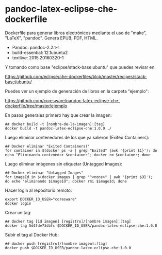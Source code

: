 # pandoc-latex-eclipse-che-dockerfile
Dockerfile para generar libros electrónicos mediante el uso de "make", "LaTeX", "pandoc". Genera EPUB, PDF, HTML.

* Pandoc: pandoc-2.2.1-1
* build-essential: 12.1ubuntu2
* textlive: 2015.20160320-1

Y tomando como base "eclipse/stack-base:ubuntu" que puedes revisar en:

https://github.com/eclipse/che-dockerfiles/blob/master/recipes/stack-base/ubuntu/

Puedes ver un ejemplo de generación de libros en la carpeta "ejemplo":

https://github.com/coresware/pandoc-latex-eclipse-che-dockerfile/tree/master/ejemplo

En pasos generales primero hay que crear la imagen:

```
## docker build -t [nombre-de-la-imagen]:[tag]
docker build -t pandoc-latex-eclipse-che:1.0.0 ./
```

Luego eliminar contenedores de los que ya salieron (Exited Containers):

```
## Docker eliminar "Exited Containers)"
for container in $(docker ps -a | grep "Exited" |awk '{print $1}'); do echo "Eliminando contenedor $container"; docker rm $container; done
```

Luego eliminar imágenes sin etiquetar (Untagged Images):

```
## Docker eliminar "Untagged Images"
for imageId in $(docker images | grep "^<none>" | awk '{print $3}'); do echo "eliminando $imageId"; docker rmi $imageId; done
```

Hacer login al repositorio remoto:

```
export DOCKER_ID_USER="coresware"
docker login
```

Crear un tag:

```
## docker tag [id imagen] [registro]/[nombre imagen]:[tag]
docker tag 5d4fde73dbfc $DOCKER_ID_USER/pandoc-latex-eclipse-che:1.0.0
```
Subir el tag al Docker Hub:

```
## docker push [registro]/[nombre imagen]:[tag]
docker push $DOCKER_ID_USER/pandoc-latex-eclipse-che:1.0.0
```
